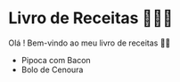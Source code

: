 # Livro de Receitas 👨🏻‍🍳

Olá ! Bem-vindo ao meu livro de receitas 👋🏻

- Pipoca com Bacon
- Bolo de Cenoura